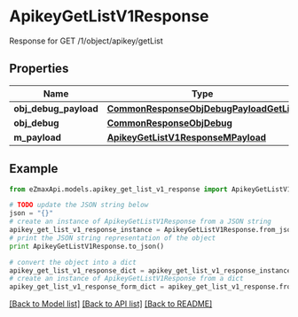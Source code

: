 # ApikeyGetListV1Response

Response for GET /1/object/apikey/getList

## Properties
Name | Type | Description | Notes
------------ | ------------- | ------------- | -------------
**obj_debug_payload** | [**CommonResponseObjDebugPayloadGetList**](CommonResponseObjDebugPayloadGetList.md) |  | 
**obj_debug** | [**CommonResponseObjDebug**](CommonResponseObjDebug.md) |  | [optional] 
**m_payload** | [**ApikeyGetListV1ResponseMPayload**](ApikeyGetListV1ResponseMPayload.md) |  | 

## Example

```python
from eZmaxApi.models.apikey_get_list_v1_response import ApikeyGetListV1Response

# TODO update the JSON string below
json = "{}"
# create an instance of ApikeyGetListV1Response from a JSON string
apikey_get_list_v1_response_instance = ApikeyGetListV1Response.from_json(json)
# print the JSON string representation of the object
print ApikeyGetListV1Response.to_json()

# convert the object into a dict
apikey_get_list_v1_response_dict = apikey_get_list_v1_response_instance.to_dict()
# create an instance of ApikeyGetListV1Response from a dict
apikey_get_list_v1_response_form_dict = apikey_get_list_v1_response.from_dict(apikey_get_list_v1_response_dict)
```
[[Back to Model list]](../README.md#documentation-for-models) [[Back to API list]](../README.md#documentation-for-api-endpoints) [[Back to README]](../README.md)


